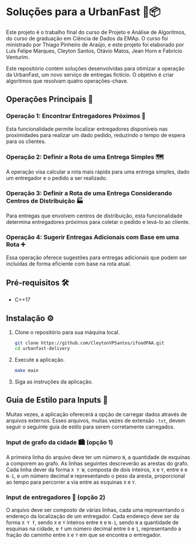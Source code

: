 # Soluções para a UrbanFast 🚚📦

Este projeto é o trabalho final do curso de Projeto e Análise de Algoritmos, do curso de graduação em Ciência de Dados da EMAp. O curso foi ministrado por Thiago Pinheiro de Araújo, e este projeto foi elaborado por Luís Felipe Marques, Cleyton Santos, Otávio Matos, Jean Horn e Fabrício Venturim.

Este repositório contém soluções desenvolvidas para otimizar a operação da UrbanFast, um novo serviço de entregas fictício. O objetivo é criar algoritmos que resolvam quatro operações-chave.

## Operações Principais 🎯

### Operação 1: Encontrar Entregadores Próximos 📍
Esta funcionalidade permite localizar entregadores disponíveis nas proximidades para realizar um dado pedido, reduzindo o tempo de espera para os clientes.

### Operação 2: Definir a Rota de uma Entrega Simples 🗺️
A operação visa calcular a rota mais rápida para uma entrega simples, dado um entregador e o pedido a ser realizado.

### Operação 3: Definir a Rota de uma Entrega Considerando Centros de Distribuição 🏭
Para entregas que envolvem centros de distribuição, esta funcionalidade determina entregadores próximos para coletar o pedido e levá-lo ao cliente.

### Operação 4: Sugerir Entregas Adicionais com Base em uma Rota ➕
Essa operação oferece sugestões para entregas adicionais que podem ser incluídas de forma eficiente com base na rota atual.

## Pré-requisitos 🛠️

- C++17

## Instalação ⚙️

1. Clone o repositório para sua máquina local.
   ```bash
   git clone https://github.com/CleytonVPSantos/ifoodPAA.git
   cd urbanfast-delivery
   ```

2. Execute a aplicação.
   ```bash
   make main
   ```

3. Siga as instruções da aplicação.

## Guia de Estilo para Inputs 📝
Muitas vezes, a aplicação oferecerá a opção de carregar dados através de arquivos externos. Esses arquivos, muitas vezes de extensão `.txt`, devem seguir o seguinte guia de estilo para serem corretamente carregados.

### Input de grafo da cidade 🏙 (opção 1)
A primeira linha do arquivo deve ter um número `N`, a quantidade de esquinas a comporem ao grafo. As linhas seguintes descreverão as arestas do grafo. Cada linha dever da forma `X Y W`, composta de dois inteiros, `X` e `Y`, entre `0` e `N-1`, e um número decimal `W` representando o peso da aresta, proporcional ao tempo para percorrer a via entre as esquinas `X` e `Y`.

### Input de entregadores 🛵 (opção 2)
O arquivo deve ser composto de várias linhas, cada uma representando o endereço da localização de um entregador. Cada endereço deve ser da forma `X Y f`, sendo `X` e `Y` inteiros entre `0` e `N-1`, sendo `N` a quantidade de esquinas na cidade, e `f` um número decimal entre `0` e `1`, representando a fração do caminho entre `X` e `Y` em que se encontra o entregador.
